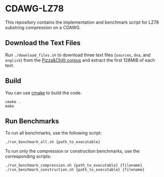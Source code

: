 # CDAWG-LZ78

This repository contains the implementation and benchmark script for LZ78 substring compression on a CDAWG.

## Download the Text Files
Run `./download_files.sh` to download three text files (`sources`, `dna`, and `english`) from the [Pizza&Chilli corpus](http://pizzachili.dcc.uchile.cl/) and
extract the first 128MiB of each text.

## Build
You can use [cmake](https://cmake.org/) to build the code.
```
cmake .
make
```

## Run Benchmarks

To run all benchmarks, use the following script:
```
./run_benchmark_all.sh {path_to_executable}
```

To run only the compression or construction benchmarks, use the corresponding scripts:
```
./run_benchmark_compression.sh {path_to_executable} {filename} 
./run_benchmark_construction.sh {path_to_executable} {filename} 
```
